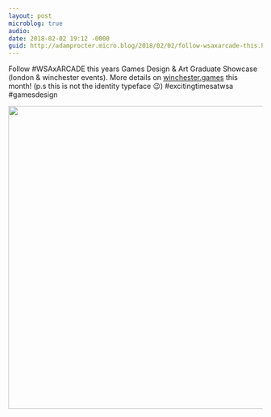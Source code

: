```yaml
---
layout: post
microblog: true
audio: 
date: 2018-02-02 19:12 -0000
guid: http://adamprocter.micro.blog/2018/02/02/follow-wsaxarcade-this.html
---
```

Follow #WSAxARCADE this years Games Design & Art Graduate Showcase (london & winchester events). More details on [winchester.games](http://winchester.games) this month! (p.s this is not the identity typeface 😉) #excitingtimesatwsa #gamesdesign

<img src="http://discursive.adamprocter.co.uk/uploads/2018/af19838b7b.jpg" width="600" height="600" />
